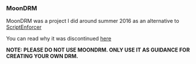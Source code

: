 ### MoonDRM

MoonDRM was a project I did around summer 2016 as an alternative to [ScriptEnforcer](http://scriptenforcer.net)

You can read why it was discontinued [here](https://scriptfodder.com/community/threads/2074-drm-an-why-i-think-it-sucks/post-16163#post-16163)

**NOTE: PLEASE DO NOT USE MOONDRM. ONLY USE IT AS GUIDANCE FOR CREATING YOUR OWN DRM.**
